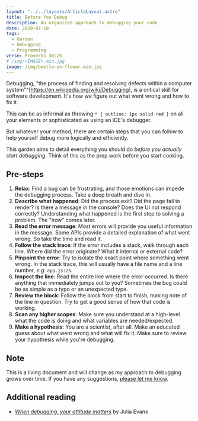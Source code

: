 ```yaml
---
layout: "../../layouts/ArticleLayout.astro"
title: Before You Debug
description: An organized approach to debugging your code
date: 2020-07-10
tags:
  - Garden
  - Debugging
  - Programming
verse: Proverbs 30:25
# /img/<IMAGE>.min.jpg
image: /img/beetle-on-flower.min.jpg
---
```


Debugging, "the process of finding and resolving defects within a computer system"^[https://en.wikipedia.org/wiki/Debugging], is a critical skill for software development. It's how we figure out what went wrong and how to fix it.

This can be as informal as throwing `* { outline: 1px solid red }` on all your elements or sophisticated as using an IDE's debugger.

But whatever your method, there are certain steps that you can follow to help yourself debug more logically and efficiently.

This garden aims to detail everything you should do _before you actually start debugging_. Think of this as the prep work before you start cooking.

## Pre-steps

1. **Relax**: Find a bug can be frustrating, and those emotions can impede the debugging process. Take a deep breath and dive in.
1. **Describe what happened**: Did the process exit? Did the page fail to render? Is there a message in the console? Does the UI not respond correctly? Understanding what happened is the first step to solving a problem. The "how" comes later.
1. **Read the error message**: Most errors will provide you useful information in the message. Some APIs provide a detailed explanation of what went wrong. So take the time and read it.
1. **Follow the stack trace**: If the error includes a stack, walk through each line. Where did the error originate? What it internal or external code?
1. **Pinpoint the error**: Try to isolate the exact point where something went wrong. In the stack trace, this will usually have a file name and a line number, _e.g._ `app.js:25`.
1. **Inspect the line**: Read the entire line where the error occurred. Is there anything that immediately jumps out to you? Sometimes the bug could be as simple as a typo or an unexpected type.
1. **Review the block**: Follow the block from start to finish, making note of the line in question. Try to get a good sense of how that code is working.
1. **Scan any higher scopes**: Make sure you understand at a high-level what the code is doing and what variables are needed/expected.
1. **Make a hypothesis**: You are a scientist, after all. Make an educated guess about what went wrong and what will fix it. Make sure to review your hypothesis while you're debugging.

## Note

This is a living document and will change as my approach to debugging grows over time. If you have any suggestions, [please let me know](#comment-link).

## Additional reading

- [_When debugging, your attitude matters_](https://jvns.ca/blog/debugging-attitude-matters/) by Julia Evans
